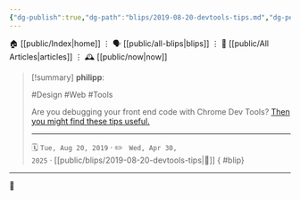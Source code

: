 ```yaml
---
{"dg-publish":true,"dg-path":"blips/2019-08-20-devtools-tips.md","dg-permalink":"2019/08/20/devtools-tips/","permalink":"/2019/08/20/devtools-tips/","title":"philipp @ 2019-08-20"}
---
```



<div class="transclusion internal-embed is-loaded"><div class="markdown-embed">




🏠 [[public/Index\|home]]  ⋮ 🗣️ [[public/all-blips\|blips]] ⋮  📝 [[public/All Articles\|articles]]  ⋮ 🕰️ [[public/now\|now]]


</div></div>


> [!summary] **philipp**:
>
> #Design #Web #Tools
>
> Are you debugging your front end code with Chrome Dev Tools? [Then you might find these tips useful.](https://flaviocopes.com/chrome-devtools-tips/)
> - - -
>
> 🗓️ <code>Tue, Aug 20, 2019</code>  · ✏️ <code> Wed, Apr 30, 2025</code>  · [[public/blips/2019-08-20-devtools-tips\|🔗]]
{ #blip}


- - -

 👾
